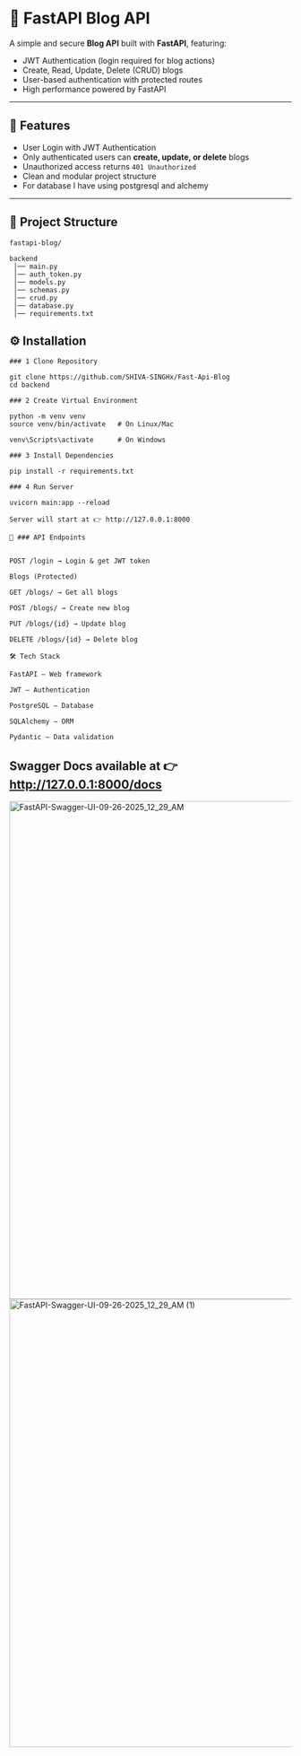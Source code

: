 # 📝 FastAPI Blog API  

A simple and secure **Blog API** built with **FastAPI**, featuring:  
- JWT Authentication (login required for blog actions)  
- Create, Read, Update, Delete (CRUD) blogs  
- User-based authentication with protected routes  
- High performance powered by FastAPI  

---

## 🚀 Features  
- User Login with JWT Authentication  
- Only authenticated users can **create, update, or delete** blogs  
- Unauthorized access returns `401 Unauthorized`  
- Clean and modular project structure  
- For database I have using postgresql and alchemy

---

## 📂 Project Structure  
```
fastapi-blog/

backend
 │── main.py 
 │── auth_token.py
 │── models.py 
 │── schemas.py
 │── crud.py 
 │── database.py 
 │── requirements.txt

```

## ⚙️ Installation  

```
### 1️ Clone Repository

git clone https://github.com/SHIVA-SINGHx/Fast-Api-Blog
cd backend

### 2 Create Virtual Environment

python -m venv venv
source venv/bin/activate   # On Linux/Mac

venv\Scripts\activate      # On Windows

### 3 Install Dependencies

pip install -r requirements.txt

### 4 Run Server

uvicorn main:app --reload

Server will start at 👉 http://127.0.0.1:8000

```
```
📌 ### API Endpoints


POST /login → Login & get JWT token

Blogs (Protected)

GET /blogs/ → Get all blogs

POST /blogs/ → Create new blog

PUT /blogs/{id} → Update blog

DELETE /blogs/{id} → Delete blog
```
```
🛠 Tech Stack

FastAPI – Web framework

JWT – Authentication

PostgreSQL – Database

SQLAlchemy – ORM

Pydantic – Data validation

```
## Swagger Docs available at 👉 http://127.0.0.1:8000/docs

<img width="1552" height="888" alt="FastAPI-Swagger-UI-09-26-2025_12_29_AM" src="https://github.com/user-attachments/assets/0eb4933c-2510-4d57-85cf-fe9e1e875907" />
<img width="1507" height="799" alt="FastAPI-Swagger-UI-09-26-2025_12_29_AM (1)" src="https://github.com/user-attachments/assets/81039be4-b411-411e-81ce-34e77d113335" />


